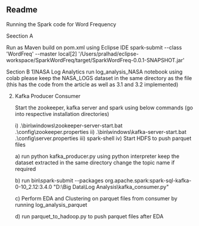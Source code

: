 ## Readme

Running the Spark code for Word Frequency

Seection A

Run as Maven build on pom.xml using Eclipse IDE
spark-submit --class 'WordFreq' --master local\[2\] '/Users/pralhad/eclipse-workspace/SparkWordFreq/target/SparkWordFreq-0.0.1-SNAPSHOT.jar'

Section B
1)NASA Log Analytics
	run log_analysis_NASA notebook using colab please keep the NASA_LOGS dataset in the same directory as the file
	(this has the code from the article as well as 3.1 and 3.2 implemented)

2) Kafka Producer Consumer 

	Start the zookeeper, kafka server and spark using below commands (go into respective installation directories)
	
	i) .\bin\windows\zookeeper-server-start.bat .\config\zookeeper.properties
	ii) .\bin\windows\kafka-server-start.bat .\config\server.properties
	iii) spark-shell
	iv) Start HDFS to push parquet files

	a) run python kafka_producer.py using python interpreter keep the dataset extracted in the same directory
	change the topic name if required
	
	b) run bin\spark-submit --packages org.apache.spark:spark-sql-kafka-0-10_2.12:3.4.0 
	"D:\Big Data\Log Analysis\kafka_consumer.py"
	
	c) Perform EDA and Clustering on parquet files from consumer by running log_analysis_parquet
	
	d) run parquet_to_hadoop.py to push parquet files after EDA

